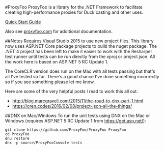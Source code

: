 #ProxyFoo
ProxyFoo is a library for the .NET Framework to facilitate creating high-performance proxies for Duck casting and other uses.

[Quick Start Guide](http://proxyfoo.com/docs/quickstart/)

Also see [proxyfoo.com](http://proxyfoo.com) for additional documentation.

##Notes
Requires Visual Studio 2015 to use new project files.  This library now uses ASP.NET Core package projects to build the nuget package.
The .NET 4 project has been left to make it easier to work with the Resharper test runner
until tests can be run directly from the xproj or project.json.  All the work here is
based on ASP.NET 5 RC Update 1.

The CoreCLR version does run on the Mac with all tests passing but that's all I've tested so far.
There's a good chance I've done something incorrectly so if you see something please
let me know.

Here are some of the very helpful posts I read to work this all out:
- http://blog.marcgravell.com/2015/11/the-road-to-dnx-part-1.html
- https://oren.codes/2016/02/08/project-json-all-the-things/

##DNX on Mac/Windows
To run the unit tests using DNX on the Mac or Windows (requires ASP.NET 5 RC Update 1 from https://get.asp.net/):

```
git clone https://github.com/ProxyFoo/ProxyFoo ProxyFoo
cd ProxyFoo
dnu restore
dnx -p source/ProxyFooConsole tests
```




